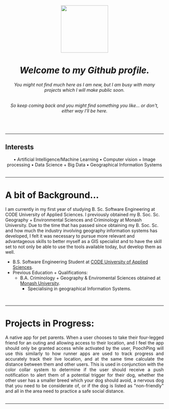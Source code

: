 <div align="center">
  <br>
  
  <img  src="https://media1.giphy.com/media/KzJkzjggfGN5Py6nkT/giphy.gif?cid=790b761146ac9a6793d2ef59478ce0d455b1a672eb60a7ff&rid=giphy.gif&ct=s" 
  alt="" width="150" height="150">
  
  # _Welcome to my Github profile._
  ###### You might not find much here as I am new, but I am busy with many projects which I will make public soon. 
  ###### So keep coming back and you might find something you like... or don't, either way I'll be here.
</div>
<br>  
<hr>
 
## Interests
<div align="center">
• Artificial Intelligence/Machine Learning • Computer vision + Image processing • Data Science + Big Data • Geographical Information Systems 
</div>
<br>  
<hr> 

# A bit of Background...

I am currently in my first year of studying B. Sc. Software Engineering at CODE University of Applied Sciences. I previously obtained my B. Soc. Sc. Geography + Environmental Sciences and Criminology at Monash University. Due to the time that has passed since obtaining my B. Soc. Sc. and how much the industry involving geography information systems has developed, I felt it was necessary to pursue more relevant and advantageous skills to better myself as a GIS specialist and to have the skill set to not only be able to use the tools available today, but develop them as well.

* B.S. Software Engineering Student at <a href="https://code.berlin/en/">CODE University of Applied Sciences</a>. 
* Previous Education + Qualifications:
  * B.A. Criminology + Geography & Enviromental Sciences obtained at <a href="https://www.monash.edu/">Monash University</a>. 
    * Specialising in geographical Information Systems.   
<br>  
<hr>

# Projects in Progress:

<div align="justify"> 
  A native app for pet parents. 
  When a user chooses to take their four-legged friend for an outing 
  and allowing access to their location, and I feel the app should only 
  be granted access while activated by the user, PoochPing will use this 
  similarly to how runner apps are used to track progress and accurately 
  track their live location, and at the same time calculate the distance 
  between them and other users. This is used in conjunction with the color 
  collar system to determine if the user should receive a push notification 
  to alert them of a potential trigger for their dog, whether the other 
  user has a smaller breed which your dog should avoid, a nervous dog 
  that you need to be considerate of, or if the dog is listed as
  "non-friendly" and all in the area need to practice a safe social distance. 
</div>
<br>
<hr>
